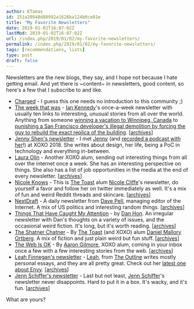 ```yaml
---
author: KTamas
id: 151a20948d88992a1626ba124b0ce01e
title: "My Favorite Newsletters"
date: 2019-01-02T16:07:02Z
lastMod: 2019-01-02T16:07:02Z
url: /index.php/2019/01/02/my-favorite-newsletters/
permalink: /index.php/2019/01/02/my-favorite-newsletters/
tags: [recommendations, lists]
type: post
draft: false
---
```

Newsletters are the new blogs, they say, and I hope not because I hate getting email. And yet there is ~content~ in newsletters, good content, so here's a few that I subscribe to and like.

- [Charged](http://char.gd) - I guess this one needs no introduction to this community ;)
- [The week that was](http://tinyletter.com/iankennedy) - [Ian Kennedy](https://twitter.com/iankennedy)'s once-a-week newsletter with usually ten links to interesting, unusual stories from all over the world. Anything from someone [winning a vacation to Winnipeg, Canada](https://www.thespec.com/whatson-story/9079216-price-is-right-contestant-wins-winter-trip-to-winnipeg/) to [punishing a San Francisco developer's illegal demolition by forcing the guy to rebuild the exact replica of the building](http://mail01.tinyletterapp.com/iankennedy/the-week-that-was-31/13264373-www.sfchronicle.com/bayarea/article/city-requires-property-owner-who-demolished-13467909.php?c=aab663ab-1d04-4dad-83bc-9281105551c5). [[archives](https://tinyletter.com/iankennedy/archive)]
- [Jenny Shen's newsletter](http://jennyshen.com/newsletter/) - I met [Jenny](https://twitter.com/jennyshen) (and [recorded a podcast with her](https://soundcloud.com/ktamasenty/untitled-podcast-episode-1-xoxo-recap)!) at XOXO 2018. She writes about design, her life, being a PoC in technology and everything in-between.
- [Laura Olin](https://tumblr.us12.list-manage.com/subscribe?u=8014320de9941eaab79e8a1ce&id=a6274aff24) - Another XOXO alum, sending out interesting things from all over the internet once a week. She has an interesting perspective on things. She also has a list of job opportunities in the media at the end of every newsletter.
 [[archives](https://us12.campaign-archive.com/home/?u=8014320de9941eaab79e8a1ce&id=a6274aff24)]
- [Nicole Knows](https://nicole.substack.com/) - This is [The Toast](http://the-toast.net/) alum [Nicole Cliffe](http://twitter.com/nicole_cliffe)'s newsletter, do yourself a favor and follow her on twitter immediately as well. It's a mix of fun and weird Reddit threads and skincare. [[archives](https://nicole.substack.com/)]
- [NextDraft](https://nextdraft.us2.list-manage.com/subscribe?u=ed102783e87fee61c1a534a9d&id=dd6d48f649) - A daily newsletter from [Dave Pell](https://twitter.com/davepell), managing editor of the Internet. A mix of US politics and interesting random things. [[archives](https://us2.campaign-archive.com/home/?u=ed102783e87fee61c1a534a9d&id=dd6d48f649)]
- [Things That Have Caught My Attention](https://tinyletter.com/danhon) - by [Dan Hon](http://twitter.com/hondanhon). An irregular newsletter with Dan's thoughts on a variety of issues, and the occasional weird fiction. It's long, but it's worth reading.  [[archives](https://tinyletter.com/danhon/archive)]
- [The Shatner Chatner](https://www.shatnerchatner.com/) - By [The Toast](http://the-toast.net/) (and XOXO) alum [Daniel Mallory Ortberg](https://twitter.com/danielortberg). A mix of fiction and just plain weird but fun stuff. [[archives](https://www.shatnerchatner.com/)]
- [The Web Is OK](https://aarongilmore.us5.list-manage.com/subscribe?u=9ddd4dee57ef929930b1a90b4&id=8e47b7eb4a) - By [Aaron Gilmore](https://twitter.com/aarondgilmore), XOXO alum, coming in your inbox once a few with a few interesting stories from the web. [[archives](https://us5.campaign-archive.com/home/?u=9ddd4dee57ef929930b1a90b4&id=8e47b7eb4a)]
- [Leah Finnegan's newsletter](https://us14.list-manage.com/subscribe?u=7d9a179d9349586da8d1fd80f&id=47c259ca85) - [Leah](https://twitter.com/leahfinnegan), from [The Outline](https://theoutline.com) writes mostly personal essays, and they are all pretty great. Check out her [latest one about Envy](https://mailchi.mp/theoutline/how-to-kill-your-envy?e=ec4ceb0247). [[archives](https://us14.campaign-archive.com/home/?u=7d9a179d9349586da8d1fd80f&id=47c259ca85)]
- [Jenn Schiffer's newsletter](https://jennmoney.us8.list-manage.com/subscribe?u=f74a824f6424f5f5819ec0f77&id=738ef47ea4) - Last but not least, [Jenn Schiffer](https://twitter.com/jennschiffer)'s newsletter never disappoints. Hard to put it in a box. It's wacky, and it's fun. 
 [[archives](https://us8.campaign-archive.com/home/?u=f74a824f6424f5f5819ec0f77&id=738ef47ea4)]

What are yours?
